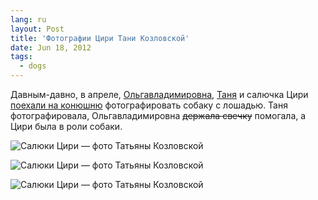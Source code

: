 ```yaml
---
lang: ru
layout: Post
title: 'Фотографии Цири Тани Козловской'
date: Jun 18, 2012
tags:
  - dogs
---
```


Давным-давно, в апреле, [Ольгавладимировна](http://airve.livejournal.com/), [Таня](http://kofestudio.livejournal.com/) и салючка Цири [поехали на конюшню](http://kofestudio.livejournal.com/61290.html) фотографировать собаку с лошадью. Таня фотографировала, Ольгавладимировна ~~держала свечку~~ помогала, а Цири была в роли собаки.

![Салюки Цири — фото Татьяны Козловской](http://wow.sapegin.me/2H1L3Y351T3J/saluki1.jpg)

<!--more-->

![Салюки Цири — фото Татьяны Козловской](http://wow.sapegin.me/0u2q0A2u3M19/saluki2.jpg)

![Салюки Цири — фото Татьяны Козловской](http://wow.sapegin.me/2A0c0O3f3X2s/saluki3.jpg)
